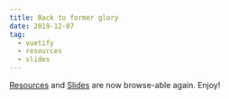 ```yaml
---
title: Back to former glory
date: 2019-12-07
tag:
  - vuetify
  - resources
  - slides
---
```


[Resources](/resources) and [Slides](/slides) are now browse-able again. Enjoy!
